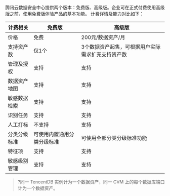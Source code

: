 腾讯云数据安全中心提供两个版本：免费版、高级版。企业可在正式付费使用高级版之前，使用免费版体验产品的基本功能。
计费详情及能力对比如下：

| **计费相关** | **免费版**                 | **高级版**                                        |
| ------------ | -------------------------- | ------------------------------------------------- |
| 价格         | 免费                       | 200元/数据资产/月                                 |
| 支持资产数   | 仅1个                      | 3个数据资产起售，可根据用户实际需求扩充支持资产数 |
| 管理及授权   | 支持                       | 支持                                              |
| 数据资产地图 | 支持                       | 支持                                              |
| 敏感数据检索 | 支持                       | 支持                                              |
| 识别任务     | 支持                       | 支持                                              |
| 人工打标     | 不支持                     | 支持                                              |
| 分类分级标准 | 可使用内置通用分类分级标准 | 可使用全部分类分级标准功能                        |
| 特征项       | 支持                       | 支持                                              |
| 敏感级别管理 | 支持                       | 支持                                              |

>?同一 TencentDB 实例计为一个数据资产，同一 CVM 上的每个数据库端口计为一个数据资产。

